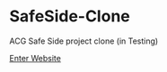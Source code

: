 # SafeSide-Clone
ACG Safe Side project clone (in Testing)


[Enter Website](https://plushb9rry.github.io/SafeSide-Clone/index.html)
